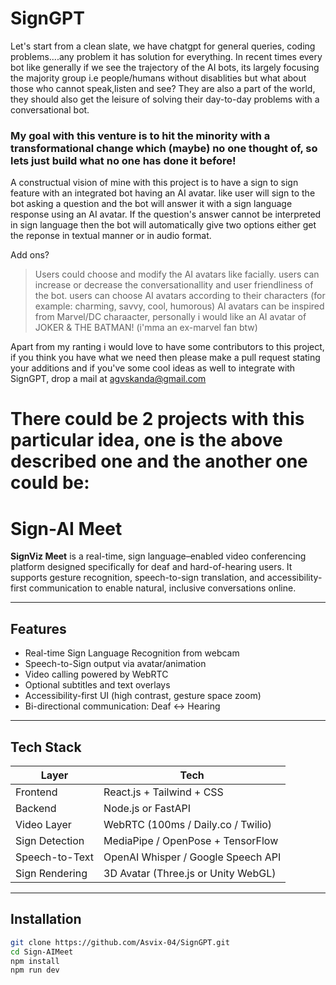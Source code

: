 # SignGPT

Let's start from a clean slate, we have chatgpt for general queries, coding problems....any problem it has solution for everything. In recent times every bot like generally if we see the trajectory of the AI bots, its largely focusing the majority group i.e people/humans without disablities but what about those who cannot speak,listen and see? They are also a part of the world, they should also get the leisure of solving their day-to-day problems with a conversational bot.

### My goal with this venture is to hit the minority with a transformational change which (maybe) no one thought of, so lets just build what no one has done it before!

A constructual vision of mine with this project is to have a sign to sign feature with an integrated bot having an AI avatar. like user will sign to the bot asking a question and the bot will answer it with a sign language response using an AI avatar. If the question's answer cannot be interpreted in sign language then the bot will automatically give two options either get the reponse in textual manner or in audio format.

Add ons?

> Users could choose and modify the AI avatars like facially.
> users can increase or decrease the conversationallity and user friendliness of the bot.
> users can choose AI avatars according to their characters (for example: charming, savvy, cool, humorous)
> AI avatars can be inspired from Marvel/DC charaacter, personally i would like an AI avatar of JOKER & THE BATMAN! (i'mma an ex-marvel fan btw)

Apart from my ranting i would love to have some contributors to this project, if you think you have what we need then please make a pull request stating your additions and if you've some cool ideas as well to integrate with SignGPT, drop a mail at agvskanda@gmail.com


# There could be 2 projects with this particular idea, one is the above described one and the another one could be:



# Sign-AI Meet

**SignViz Meet** is a real-time, sign language–enabled video conferencing platform designed specifically for deaf and hard-of-hearing users. It supports gesture recognition, speech-to-sign translation, and accessibility-first communication to enable natural, inclusive conversations online.

---

## Features

- Real-time Sign Language Recognition from webcam
- Speech-to-Sign output via avatar/animation
- Video calling powered by WebRTC
- Optional subtitles and text overlays
- Accessibility-first UI (high contrast, gesture space zoom)
- Bi-directional communication: Deaf ↔ Hearing

---

## Tech Stack

| Layer           | Tech                                     |
|----------------|------------------------------------------|
| Frontend        | React.js + Tailwind + CSS                |
| Backend         | Node.js or FastAPI                       |
| Video Layer     | WebRTC (100ms / Daily.co / Twilio)       |
| Sign Detection  | MediaPipe / OpenPose + TensorFlow        |
| Speech-to-Text  | OpenAI Whisper / Google Speech API       |
| Sign Rendering  | 3D Avatar (Three.js or Unity WebGL)      |

---

## Installation

```bash
git clone https://github.com/Asvix-04/SignGPT.git
cd Sign-AIMeet
npm install
npm run dev
